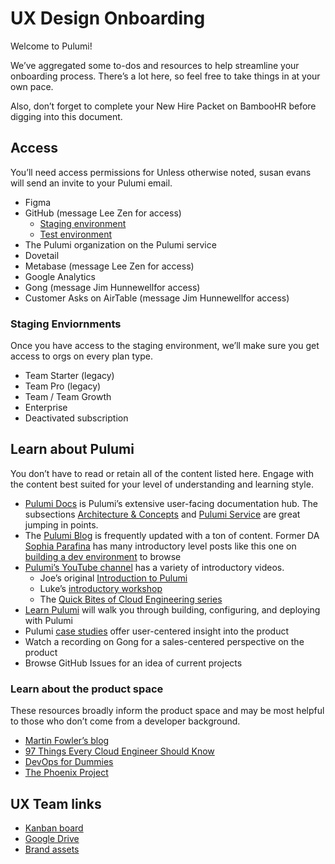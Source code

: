 # UX Design Onboarding

Welcome to Pulumi!

We’ve aggregated some to-dos and resources to help streamline your onboarding process. There’s a lot here, so feel free to take things in at your own pace.

Also, don’t forget to complete your New Hire Packet on BambooHR before digging into this document.

## Access

You’ll need access permissions for
Unless otherwise noted, susan evans will send an invite to your Pulumi email. 

- Figma 
- GitHub (message Lee Zen for access)
    - [Staging environment](https://app.pulumi-staging.io/)
    - [Test environment](https://app.pulumi-test.io/)
- The Pulumi organization on the Pulumi service
- Dovetail
- Metabase (message Lee Zen for access)
- Google Analytics
- Gong (message Jim Hunnewellfor access)
- Customer Asks on AirTable (message Jim Hunnewellfor access)

### Staging Enviornments
Once you have access to the staging environment, we’ll make sure you get access to orgs on every plan type.

- Team Starter (legacy)
- Team Pro (legacy)
- Team / Team Growth
- Enterprise
- Deactivated subscription

## Learn about Pulumi 

You don’t have to read or retain all of the content listed here. Engage with the content best suited for your level of understanding and learning style. 

- [Pulumi Docs](https://www.pulumi.com/docs/) is Pulumi’s extensive user-facing documentation hub. The subsections [Architecture & Concepts](https://www.pulumi.com/docs/intro/concepts/)
and [Pulumi Service](https://www.pulumi.com/docs/intro/pulumi-service/) are great jumping in points.  
- The [Pulumi Blog](https://www.pulumi.com/blog/) is frequently updated with a ton of content. Former DA [Sophia Parafina](https://www.pulumi.com/blog/author/sophia-parafina/)
has many introductory level posts like this one on [building a dev environment](https://www.pulumi.com/blog/configuring-your-dev-environment/) to browse
- [Pulumi’s YouTube channel](https://www.youtube.com/c/PulumiTV/videos) has a variety of introductory videos.
    - Joe’s original [Introduction to Pulumi](https://www.youtube.com/watch?v=QfJTJs24-JM&t=19s)
    - Luke’s [introductory workshop](https://www.youtube.com/watch?v=emv0iMwCkkg&t=6s)
    - The [Quick Bites of Cloud Engineering series](https://www.youtube.com/playlist?list=PLyy8Vx2ZoWlohOiedbaQqT5xYRkcDsm10)
- [Learn Pulumi](https://www.pulumi.com/learn/pulumi-fundamentals/) will walk you through building, configuring, and deploying with Pulumi
- Pulumi [case studies](https://www.pulumi.com/case-studies/) offer user-centered insight into the product
- Watch a recording on Gong for a sales-centered perspective on the product
- Browse GitHub Issues for an idea of current projects

### Learn about the product space

These resources broadly inform the product space and may be most helpful to those who don’t come from a developer background. 

- [Martin Fowler’s blog](https://martinfowler.com/)
- [97 Things Every Cloud Engineer Should Know](https://www.oreilly.com/library/view/97-things-every/9781492076728/)
- [DevOps for Dummies](https://www.dummies.com/article/technology/programming-web-design/general-programming-web-design/what-is-devops-265584)
- [The Phoenix Project](https://itrevolution.com/the-phoenix-project/)

## UX Team links

- [Kanban board](https://github.com/orgs/pulumi/projects/50)
- [Google Drive](https://drive.google.com/drive/folders/1N-qWsMlqO1lPlohSOt_4AOfjQKj3Ki_K)
- [Brand assets](https://drive.google.com/drive/folders/1-gJKtnn5wI58xHpWtt55rGLsZIozE-aK)
